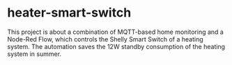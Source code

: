 # heater-smart-switch
This project is about a combination of MQTT-based home monitoring and a Node-Red Flow, which controls the Shelly Smart Switch of a heating system. The automation saves the 12W standby consumption of the heating system in summer.
